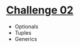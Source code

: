 # [Challenge 02](https://www.youtube.com/watch?v=DxG17pbgsZg&list=PLNqp92_EXZBJYFrpEzdO2EapvU0GOJ09n&index=9)

* Optionals
* Tuples
* Generics
